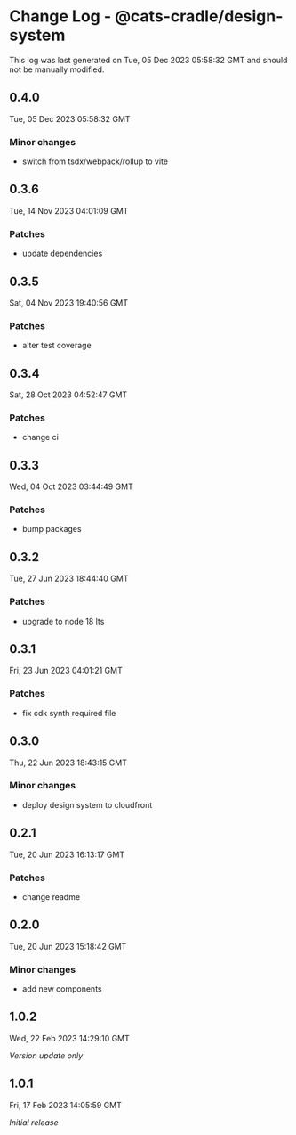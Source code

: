 # Change Log - @cats-cradle/design-system

This log was last generated on Tue, 05 Dec 2023 05:58:32 GMT and should not be manually modified.

## 0.4.0
Tue, 05 Dec 2023 05:58:32 GMT

### Minor changes

- switch from tsdx/webpack/rollup to vite

## 0.3.6
Tue, 14 Nov 2023 04:01:09 GMT

### Patches

- update dependencies

## 0.3.5
Sat, 04 Nov 2023 19:40:56 GMT

### Patches

- alter test coverage

## 0.3.4
Sat, 28 Oct 2023 04:52:47 GMT

### Patches

- change ci

## 0.3.3
Wed, 04 Oct 2023 03:44:49 GMT

### Patches

- bump packages

## 0.3.2
Tue, 27 Jun 2023 18:44:40 GMT

### Patches

- upgrade to node 18 lts

## 0.3.1
Fri, 23 Jun 2023 04:01:21 GMT

### Patches

- fix cdk synth required file

## 0.3.0
Thu, 22 Jun 2023 18:43:15 GMT

### Minor changes

- deploy design system to cloudfront

## 0.2.1
Tue, 20 Jun 2023 16:13:17 GMT

### Patches

- change readme

## 0.2.0
Tue, 20 Jun 2023 15:18:42 GMT

### Minor changes

- add new components

## 1.0.2
Wed, 22 Feb 2023 14:29:10 GMT

_Version update only_

## 1.0.1
Fri, 17 Feb 2023 14:05:59 GMT

_Initial release_

